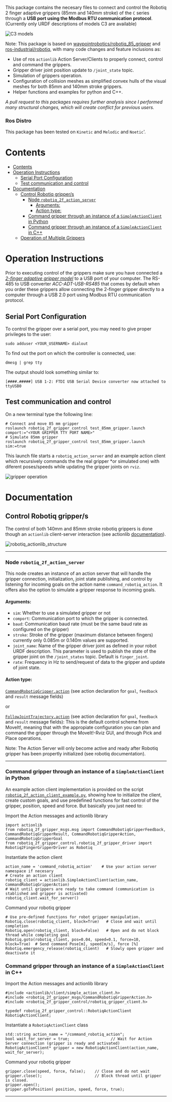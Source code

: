 This package contains the necesary files to connect and control the Robotiq 2 finger adaptive grippers (85mm and 140mm stroke) of the `C` series through a **USB port using the Modbus RTU communication protocol**. (Currently only URDF descriptions of models C3 are available)

![C3 models](https://user-images.githubusercontent.com/8356912/52115661-78872b00-260f-11e9-8eb3-960747131df6.jpg)

Note: This package is based on [waypointrobotics/robotiq_85_gripper](https://github.com/waypointrobotics/robotiq_85_gripper) and [ros-industrial/robotiq](https://github.com/ros-industrial/robotiq), with many code changes and feature inclusions as:
  
  - Use of ros `actionlib` Action Server/Clients to properly connect, control and command the grippers.
  - Gripper driver joint position update to `/joint_state` topic.
  - Simulation of grippers operation.
  - Configuration of collision meshes as simplified convex hulls of the visual meshes for both 85mm and 140mm stroke grippers.
  - Helper functions and examples for python and C++.

*A pull request to this packages requires further analysis since I performed many structural changes, which will create conflict for previous users.*
### Ros Distro
This package has been tested on `Kinetic` and `Melodic` and `Noetic`'.
# Contents
- [Contents](#contents)
- [Operation Instructions](#operation-instructions)
  - [Serial Port Configuration](#serial-port-configuration)
  - [Test communication and control](#test-communication-and-control)
- [Documentation](#documentation)
  - [Control Robotiq gripper/s](#control-robotiq-grippers)
    - [Node `robotiq_2f_action_server`](#node-robotiq2factionserver)
      - [Arguments:](#arguments)
      - [Action type:](#action-type)
    - [Command gripper through an instance of a `SimpleActionClient` in Python](#command-gripper-through-an-instance-of-a-simpleactionclient-in-python)
    - [Command gripper through an instance of a `SimpleActionClient` in C++](#command-gripper-through-an-instance-of-a-simpleactionclient-in-c)
  - [Operation of Multiple Grippers](#operation-of-multiple-grippers)
# Operation Instructions

Prior to executing control of the grippers make sure you have connected a [_2-finger adaptive gripper model_](https://robotiq.com/support/2-finger-adaptive-robot-gripper) to a USB port of your computer. The RS-485 to USB converter _ACC-ADT-USB-RS485_ that comes by default when you order these grippers allow connecting the 2-finger gripper directly to a computer through a USB 2.0 port using Modbus RTU communication protocol.
## Serial Port Configuration

To control the gripper over a serial port, you may need to give proper privileges to the user:
```
sudo adduser <YOUR_USERNAME> dialout
```
To find out the port on which the controller is connected, use:
```
dmesg | grep tty
```
The output should look something similar to:
```
[####.#####] USB 1-2: FTDI USB Serial Device converter now attached to ttyUSB0
```
## Test communication and control 

On a new terminal type the following line:
```
# Connect and move 85 mm gripper  
roslaunch robotiq_2f_gripper_control test_85mm_gripper.launch comport:="<YOUR GRIPPER TTY PORT NAME>"
# Simulate 85mm gripper 
roslaunch robotiq_2f_gripper_control test_85mm_gripper.launch sim:=true
```
This launch file starts a `robotiq_action_server` and an example action client which recursively commands the the real gripper *or simulated one) with diferent poses/speeds while updating the gripper joints on `rviz`. 

![gripper operation](https://user-images.githubusercontent.com/8356912/52121064-a0ca5600-261e-11e9-8ad1-6b2855f11909.gif)

# Documentation
## Control Robotiq gripper/s
 The control of both 140mm and 85mm stroke robotiq grippers is done though an `actionlib` client-server interaction (see actionlib [documentation](http://wiki.ros.org/actionlib)).

![robotiq_actionlib_structure](https://user-images.githubusercontent.com/8356912/50008462-8d065a00-ffb4-11e8-931b-d686bf16c414.png)
***
### Node `robotiq_2f_action_server`
This node creates an instance of an action server that will handle the gripper connection, initialization, joint state publishing, and control by listening for incoming goals on the action name `command_robotiq_action`. It offers also the option to simulate a gripper response to incoming goals.  

#### Arguments: 
- `sim`: Whether to use a simulated gripper or not
- `comport`: Communication port to which the gripper is connected.
- `baud`: Communication baud rate (must be the same baud rate as configured on the gripper)
- `stroke`: Stroke of the gripper (maximum distance between fingers) currently only 0.085m or 0.140m values are supported.
- `joint_name`: Name of the gripper driver joint as defined in your robot URDF description. This parameter is used to publish the state of the gripper joint on the `/joint_states` topic. Default is `finger_joint`.
- `rate`: Frequency in Hz to send/request of data to the gripper and update of joint state.

#### Action type:
 [`CommandRobotiqGripper.action`](https://github.com/Danfoa/robotiq_2finger_grippers/blob/master/robotiq_2f_gripper_msgs/action/CommandRobotiqGripper.action) (see action declaration for `goal`, `feedback` and `result` message fields)
 
 or 
 
 [`FollowJointTrajectory.action`](http://docs.ros.org/api/control_msgs/html/action/FollowJointTrajectory.html) (see action declaration for `goal`, `feedback` and `result` message fields): This is the default control scheme from MoveIt!, meaning that with the appropiate configuration you can plan and command the gripper through the MoveIt!-Rviz GUI, and through Pick and Place operations.

Note: The Action Server will only become active and ready after Robotiq gripper has been propertly initialized (see robotiq documentation).

***
### Command gripper through an instance of a `SimpleActionClient` in Python
An example action client implementation is provided on the script [`robotiq_2f_action_client_example.py`](https://github.com/Danfoa/robotiq_2finger_grippers/blob/master/robotiq_2f_gripper_control/scripts/robotiq_2f_action_client_example.py), showing how to initialize the client, create custom goals, and use predefined functions for fast control of the gripper, position, speed and force. But basically you just need to:

Import the Action messages and actionlib library
```
import actionlib
from robotiq_2f_gripper_msgs.msg import CommandRobotiqGripperFeedback, CommandRobotiqGripperResult, CommandRobotiqGripperAction, CommandRobotiqGripperGoal
from robotiq_2f_gripper_control.robotiq_2f_gripper_driver import Robotiq2FingerGripperDriver as Robotiq
```
Instantiate the action client
```
action_name = 'command_robotiq_action'    # Use your action server namespace if necesary
# Create an action client
robotiq_client = actionlib.SimpleActionClient(action_name, CommandRobotiqGripperAction)   
# Wait until grippers are ready to take command (communication is stablished and gripper is activated)
robotiq_client.wait_for_server()   
```
Command your robotiq gripper
```
# Use pre-defined functions for robot gripper manipulation.
Robotiq.close(robotiq_client, block=True)   # Close and wait until completion
Robotiq.open(robotiq_client, block=False)   # Open and do not block thread while completing goal
Robotiq.goto(robotiq_client, pos=0.04, speed=0.1, force=10, block=True)  # Send command Pose[m], speed[m/s], force [%]
Robotiq.emergency_release(robotiq_client)   # Slowly open gripper and deactivate it
```
### Command gripper through an instance of a `SimpleActionClient` in C++
Import the Action messages and actionlib library
```
#include <actionlib/client/simple_action_client.h>
#include <robotiq_2f_gripper_msgs/CommandRobotiqGripperAction.h>
#include <robotiq_2f_gripper_control/robotiq_gripper_client.h>

typedef robotiq_2f_gripper_control::RobotiqActionClient RobotiqActionClient;
```
Instantiate a `RobotiqActionClient` class
```
std::string action_name = "/command_robotiq_action";  
bool wait_for_server = true;                  // Wait for Action Server connection (gripper is ready and activated)
RobotiqActionClient* gripper = new RobotiqActionClient(action_name, wait_for_server);
```
Command your robotiq gripper
```
gripper.close(speed, force, false);    // Close and do not wait
gripper.close();                       // Block thread until gripper is closed.
gripper.open();
gripper.goToPosition( position, speed, force, true);
```
***
